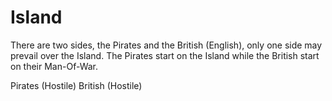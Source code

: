 # Island
There are two sides, the Pirates and the British (English), only one
side may prevail over the Island. The Pirates start on the Island while
the British start on their Man-Of-War.

Pirates (Hostile) British (Hostile)